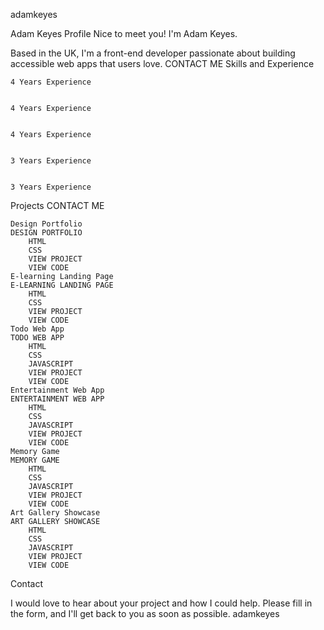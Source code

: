 adamkeyes

Adam Keyes Profile
Nice to meet you!
I'm Adam Keyes.

Based in the UK, I'm a front-end developer passionate about building accessible web apps that users love.
CONTACT ME
Skills and Experience

    

   
    

    4 Years Experience
    

    4 Years Experience
    

    4 Years Experience
    

    3 Years Experience
    

    3 Years Experience

Projects
CONTACT ME

    Design Portfolio
    DESIGN PORTFOLIO
        HTML
        CSS
        VIEW PROJECT
        VIEW CODE
    E-learning Landing Page
    E-LEARNING LANDING PAGE
        HTML
        CSS
        VIEW PROJECT
        VIEW CODE
    Todo Web App
    TODO WEB APP
        HTML
        CSS
        JAVASCRIPT
        VIEW PROJECT
        VIEW CODE
    Entertainment Web App
    ENTERTAINMENT WEB APP
        HTML
        CSS
        JAVASCRIPT
        VIEW PROJECT
        VIEW CODE
    Memory Game
    MEMORY GAME
        HTML
        CSS
        JAVASCRIPT
        VIEW PROJECT
        VIEW CODE
    Art Gallery Showcase
    ART GALLERY SHOWCASE
        HTML
        CSS
        JAVASCRIPT
        VIEW PROJECT
        VIEW CODE

Contact

I would love to hear about your project and how I could help. Please fill in the form, and I'll get back to you as soon as possible.
adamkeyes

